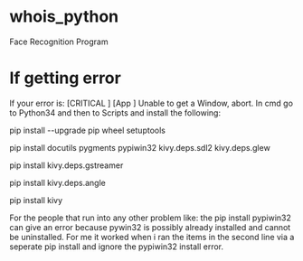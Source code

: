 # whois_python
Face Recognition Program

# If getting error
If your error is: [CRITICAL          ] [App         ] Unable to get a Window, abort.
In cmd go to Python34 and then to Scripts and install the following:

pip install --upgrade pip wheel setuptools

pip install docutils pygments pypiwin32 kivy.deps.sdl2 kivy.deps.glew

pip install kivy.deps.gstreamer

pip install kivy.deps.angle

pip install kivy

For the people that run into any other problem like: the pip install pypiwin32 can give an error because pywin32 is possibly already installed and cannot be uninstalled. For me it worked when i ran the items in the second line via a seperate pip install and ignore the pypiwin32 install error.
